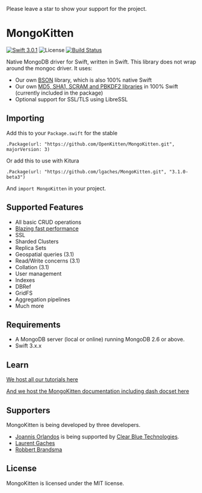 Please leave a star to show your support for the project.

# MongoKitten

[![Swift 3.0.1](https://img.shields.io/badge/swift-3.0.1-orange.svg)](https://swift.org)
![License](https://img.shields.io/github/license/openkitten/mongokitten.svg)
[![Build Status](https://travis-ci.org/OpenKitten/MongoKitten.svg?branch=mongokitten31)](https://travis-ci.org/OpenKitten/MongoKitten)

Native MongoDB driver for Swift, written in Swift. This library does not wrap around the mongoc driver. It uses:

- Our own [BSON](https://github.com/OpenKitten/BSON) library, which is also 100% native Swift
- Our own [MD5, SHA1, SCRAM and PBKDF2 libraries](https://github.com/OpenKitten/CryptoKitten) in 100% Swift (currently included in the package)
- Optional support for SSL/TLS using LibreSSL

## Importing

Add this to your `Package.swift` for the stable

`.Package(url: "https://github.com/OpenKitten/MongoKitten.git", majorVersion: 3)`

Or add this to use with Kitura

`.Package(url: "https://github.com/lgaches/MongoKitten.git", "3.1.0-beta3")`

And `import MongoKitten` in your project.

## Supported Features

- All basic CRUD operations
- [Blazing fast performance](Performance.md)
- SSL
- Sharded Clusters
- Replica Sets
- Geospatial queries (3.1)
- Read/Write concerns (3.1)
- Collation (3.1)
- User management
- Indexes
- DBRef
- GridFS
- Aggregation pipelines
- Much more

## Requirements

- A MongoDB server (local or online) running MongoDB 2.6 or above.
- Swift 3.x.x

## Learn

[We host all our tutorials here](http://docs.openkitten.org)

[And we host the MongoKitten documentation including dash docset here](http://mongokitten.openkitten.org)

## Supporters

MongoKitten is being developed by three developers.

- [Joannis Orlandos](@joannis) is being supported by [Clear Blue Technologies](http://www.clearbluetechnologies.com).
- [Laurent Gaches](@lgaches)
- [Robbert Brandsma](@obbut)

## License

MongoKitten is licensed under the MIT license.
